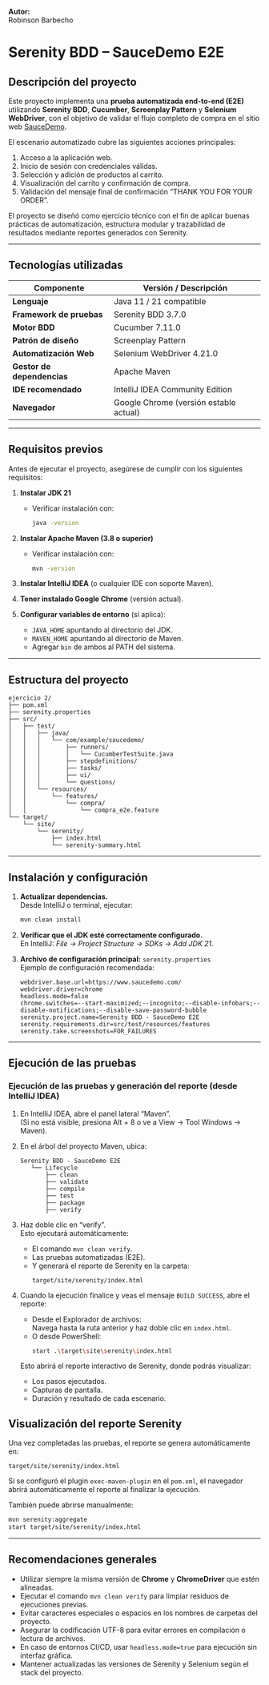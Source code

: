 **Autor:**  
Robinson Barbecho

# Serenity BDD – SauceDemo E2E

## Descripción del proyecto

Este proyecto implementa una **prueba automatizada end-to-end (E2E)** utilizando **Serenity BDD**, **Cucumber**, **Screenplay Pattern** y **Selenium WebDriver**, con el objetivo de validar el flujo completo de compra en el sitio web [SauceDemo](https://www.saucedemo.com/).

El escenario automatizado cubre las siguientes acciones principales:
1. Acceso a la aplicación web.
2. Inicio de sesión con credenciales válidas.
3. Selección y adición de productos al carrito.
4. Visualización del carrito y confirmación de compra.
5. Validación del mensaje final de confirmación “THANK YOU FOR YOUR ORDER”.

El proyecto se diseñó como ejercicio técnico con el fin de aplicar buenas prácticas de automatización, estructura modular y trazabilidad de resultados mediante reportes generados con Serenity.

---

## Tecnologías utilizadas

| Componente | Versión / Descripción |
|-------------|------------------------|
| **Lenguaje** | Java 11 / 21 compatible |
| **Framework de pruebas** | Serenity BDD 3.7.0 |
| **Motor BDD** | Cucumber 7.11.0 |
| **Patrón de diseño** | Screenplay Pattern |
| **Automatización Web** | Selenium WebDriver 4.21.0 |
| **Gestor de dependencias** | Apache Maven |
| **IDE recomendado** | IntelliJ IDEA Community Edition |
| **Navegador** | Google Chrome (versión estable actual) |

---

## Requisitos previos

Antes de ejecutar el proyecto, asegúrese de cumplir con los siguientes requisitos:

1. **Instalar JDK 21**  
   - Verificar instalación con:  
     ```bash
     java -version
     ```

2. **Instalar Apache Maven (3.8 o superior)**  
   - Verificar instalación con:  
     ```bash
     mvn -version
     ```

3. **Instalar IntelliJ IDEA** (o cualquier IDE con soporte Maven).

4. **Tener instalado Google Chrome** (versión actual).

5. **Configurar variables de entorno** (si aplica):  
   - `JAVA_HOME` apuntando al directorio del JDK.  
   - `MAVEN_HOME` apuntando al directorio de Maven.  
   - Agregar `bin` de ambos al PATH del sistema.

---

## Estructura del proyecto

```
ejercicio 2/
├── pom.xml
├── serenity.properties
├── src/
│   ├── test/
│   │   ├── java/
│   │   │   └── com/example/saucedemo/
│   │   │       ├── runners/
│   │   │       │   └── CucumberTestSuite.java
│   │   │       ├── stepdefinitions/
│   │   │       ├── tasks/
│   │   │       ├── ui/
│   │   │       └── questions/
│   │   └── resources/
│   │       └── features/
│   │           └── compra/
│   │               └── compra_e2e.feature
└── target/
    └── site/
        └── serenity/
            ├── index.html
            └── serenity-summary.html
```

---

## Instalación y configuración

1. **Actualizar dependencias.**  
   Desde IntelliJ o terminal, ejecutar:  
   ```bash
   mvn clean install
   ```

2. **Verificar que el JDK esté correctamente configurado.**  
   En IntelliJ: *File → Project Structure → SDKs → Add JDK 21*.

3. **Archivo de configuración principal:** `serenity.properties`  
   Ejemplo de configuración recomendada:
   ```properties
   webdriver.base.url=https://www.saucedemo.com/
   webdriver.driver=chrome
   headless.mode=false
   chrome.switches=--start-maximized;--incognito;--disable-infobars;--disable-notifications;--disable-save-password-bubble
   serenity.project.name=Serenity BDD - SauceDemo E2E
   serenity.requirements.dir=src/test/resources/features
   serenity.take.screenshots=FOR_FAILURES
   ```

---

## Ejecución de las pruebas

### Ejecución de las pruebas y generación del reporte (desde IntelliJ IDEA)

1. En IntelliJ IDEA, abre el panel lateral “Maven”.  
   (Si no está visible, presiona Alt + 8 o ve a View → Tool Windows → Maven).

2. En el árbol del proyecto Maven, ubica:
   ```
   Serenity BDD - SauceDemo E2E
      └── Lifecycle
          ├── clean
          ├── validate
          ├── compile
          ├── test
          ├── package
          ├── verify
   ```

3. Haz doble clic en “verify”.  
   Esto ejecutará automáticamente:
   - El comando `mvn clean verify`.
   - Las pruebas automatizadas (E2E).
   - Y generará el reporte de Serenity en la carpeta:
     ```
     target/site/serenity/index.html
     ```

4. Cuando la ejecución finalice y veas el mensaje `BUILD SUCCESS`, abre el reporte:

   - Desde el Explorador de archivos:  
     Navega hasta la ruta anterior y haz doble clic en `index.html`.
   - O desde PowerShell:  
     ```bash
     start .\target\site\serenity\index.html
     ```

   Esto abrirá el reporte interactivo de Serenity, donde podrás visualizar:
   - Los pasos ejecutados.  
   - Capturas de pantalla.  
   - Duración y resultado de cada escenario.


## Visualización del reporte Serenity

Una vez completadas las pruebas, el reporte se genera automáticamente en:

```
target/site/serenity/index.html
```

Si se configuró el plugin `exec-maven-plugin` en el `pom.xml`, el navegador abrirá automáticamente el reporte al finalizar la ejecución.

También puede abrirse manualmente:
```bash
mvn serenity:aggregate
start target/site/serenity/index.html
```

---

## Recomendaciones generales

- Utilizar siempre la misma versión de **Chrome** y **ChromeDriver** que estén alineadas.  
- Ejecutar el comando `mvn clean verify` para limpiar residuos de ejecuciones previas.  
- Evitar caracteres especiales o espacios en los nombres de carpetas del proyecto.  
- Asegurar la codificación UTF-8 para evitar errores en compilación o lectura de archivos.  
- En caso de entornos CI/CD, usar `headless.mode=true` para ejecución sin interfaz gráfica.  
- Mantener actualizadas las versiones de Serenity y Selenium según el stack del proyecto.
